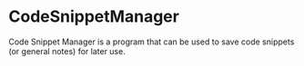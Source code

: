 # CodeSnippetManager
Code Snippet Manager is a program that can be used to save code snippets (or general notes) for later use.
